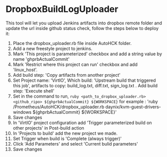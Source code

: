 # DropboxBuildLogUploader

This tool will let you upload Jenkins artifacts into dropbox remote folder and update the url inside github status check, follow the steps below to deploy it:
1. Place the dropbox_uploader.rb file inside AutoHCK folder.
2. Add a new freestyle project to jenkins.
3. Mark 'This project is parameterized' checkbox and add a string value by name 'ghprbActualCommit'
4. Mark 'Restrict where this project can run' checkbox and add 'linux_host'.
5. Add build step: 'Copy artifacts from another project'
6. Set Project name: 'VirtIO', Which build: 'Upstream build that triggered this job', artifacts to copy: build_log.txt, diff.txt, sign_log.txt
. Add build step: 'Execute shell'
7. Set in the command to run, `ruby <path_to_dropbox_uploader.rb> <github_ripo> ${ghprbActualCommit} ${WORKSPACE}`
   for example : 'ruby /Prometheus/AutoHCK/dropbox_uploader.rb daynix/kvm-guest-drivers-windows ${ghprbActualCommit} ${WORKSPACE}'
8. Save changes
9. In 'VirtIO' project configuration add 'Trigger parameterized build on other projects' in Post-build action
10. In 'Projects to build' add the new project we made.
11. Set Trigger when build is 'Complete (always trigger)'
12. Click 'Add Parameters' and select 'Current bulid parameters'
13. Save changes
